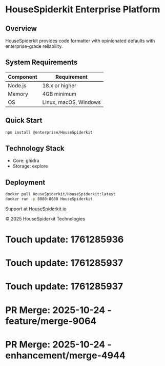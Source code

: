 # HouseSpiderkit Enterprise Platform

## Overview

HouseSpiderkit provides code formatter with opinionated defaults with enterprise-grade reliability.

## System Requirements

| Component | Requirement |
|-----------|-------------|
| Node.js | 18.x or higher |
| Memory | 4GB minimum |
| OS | Linux, macOS, Windows |

## Quick Start

```bash
npm install @enterprise/HouseSpiderkit
```

## Technology Stack

- Core: ghidra
- Storage: explore

## Deployment

```bash
docker pull HouseSpiderkit/HouseSpiderkit:latest
docker run -p 8080:8080 HouseSpiderkit
```

Support at [HouseSpiderkit.io](https://HouseSpiderkit.io)

© 2025 HouseSpiderkit Technologies

# Touch update: 1761285936

# Touch update: 1761285937

# Touch update: 1761285937

# PR Merge: 2025-10-24 - feature/merge-9064

# PR Merge: 2025-10-24 - enhancement/merge-4944
